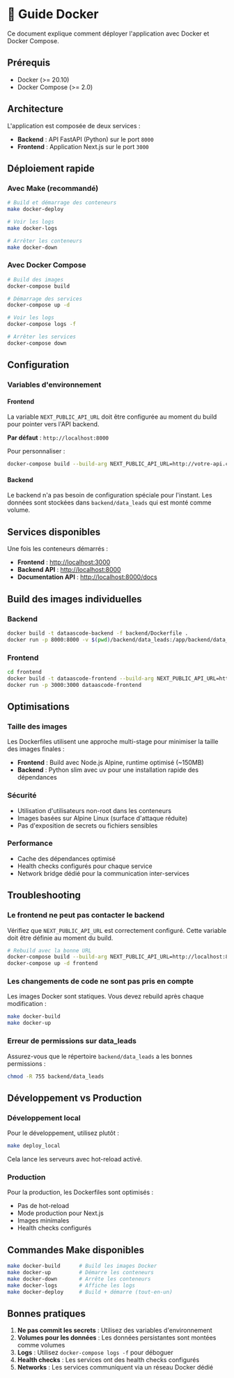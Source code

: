 # 🐳 Guide Docker

Ce document explique comment déployer l'application avec Docker et Docker Compose.

## Prérequis

- Docker (>= 20.10)
- Docker Compose (>= 2.0)

## Architecture

L'application est composée de deux services :

- **Backend** : API FastAPI (Python) sur le port `8000`
- **Frontend** : Application Next.js sur le port `3000`

## Déploiement rapide

### Avec Make (recommandé)

```bash
# Build et démarrage des conteneurs
make docker-deploy

# Voir les logs
make docker-logs

# Arrêter les conteneurs
make docker-down
```

### Avec Docker Compose

```bash
# Build des images
docker-compose build

# Démarrage des services
docker-compose up -d

# Voir les logs
docker-compose logs -f

# Arrêter les services
docker-compose down
```

## Configuration

### Variables d'environnement

#### Frontend

La variable `NEXT_PUBLIC_API_URL` doit être configurée au moment du build pour pointer vers l'API backend.

**Par défaut** : `http://localhost:8000`

Pour personnaliser :

```bash
docker-compose build --build-arg NEXT_PUBLIC_API_URL=http://votre-api.com frontend
```

#### Backend

Le backend n'a pas besoin de configuration spéciale pour l'instant. Les données sont stockées dans `backend/data_leads` qui est monté comme volume.

## Services disponibles

Une fois les conteneurs démarrés :

- **Frontend** : <http://localhost:3000>
- **Backend API** : <http://localhost:8000>
- **Documentation API** : <http://localhost:8000/docs>

## Build des images individuelles

### Backend

```bash
docker build -t dataascode-backend -f backend/Dockerfile .
docker run -p 8000:8000 -v $(pwd)/backend/data_leads:/app/backend/data_leads dataascode-backend
```

### Frontend

```bash
cd frontend
docker build -t dataascode-frontend --build-arg NEXT_PUBLIC_API_URL=http://localhost:8000 .
docker run -p 3000:3000 dataascode-frontend
```

## Optimisations

### Taille des images

Les Dockerfiles utilisent une approche multi-stage pour minimiser la taille des images finales :

- **Frontend** : Build avec Node.js Alpine, runtime optimisé (~150MB)
- **Backend** : Python slim avec uv pour une installation rapide des dépendances

### Sécurité

- Utilisation d'utilisateurs non-root dans les conteneurs
- Images basées sur Alpine Linux (surface d'attaque réduite)
- Pas d'exposition de secrets ou fichiers sensibles

### Performance

- Cache des dépendances optimisé
- Health checks configurés pour chaque service
- Network bridge dédié pour la communication inter-services

## Troubleshooting

### Le frontend ne peut pas contacter le backend

Vérifiez que `NEXT_PUBLIC_API_URL` est correctement configuré. Cette variable doit être définie au moment du build.

```bash
# Rebuild avec la bonne URL
docker-compose build --build-arg NEXT_PUBLIC_API_URL=http://localhost:8000 frontend
docker-compose up -d frontend
```

### Les changements de code ne sont pas pris en compte

Les images Docker sont statiques. Vous devez rebuild après chaque modification :

```bash
make docker-build
make docker-up
```

### Erreur de permissions sur data_leads

Assurez-vous que le répertoire `backend/data_leads` a les bonnes permissions :

```bash
chmod -R 755 backend/data_leads
```

## Développement vs Production

### Développement local

Pour le développement, utilisez plutôt :

```bash
make deploy_local
```

Cela lance les serveurs avec hot-reload activé.

### Production

Pour la production, les Dockerfiles sont optimisés :

- Pas de hot-reload
- Mode production pour Next.js
- Images minimales
- Health checks configurés

## Commandes Make disponibles

```bash
make docker-build      # Build les images Docker
make docker-up         # Démarre les conteneurs
make docker-down       # Arrête les conteneurs
make docker-logs       # Affiche les logs
make docker-deploy     # Build + démarre (tout-en-un)
```

## Bonnes pratiques

1. **Ne pas commit les secrets** : Utilisez des variables d'environnement
2. **Volumes pour les données** : Les données persistantes sont montées comme volumes
3. **Logs** : Utilisez `docker-compose logs -f` pour déboguer
4. **Health checks** : Les services ont des health checks configurés
5. **Networks** : Les services communiquent via un réseau Docker dédié
